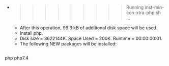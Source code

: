 * >>>>>>>>> Running inst-min-con-xtra-php.sh ...
  * After this operation, 99.3 kB of additional disk space will be used.
  * Install php.
  * Disk size = 3622144K. Space Used = 200K. Runtime = 00:00:00:01.
  * The following NEW packages will be installed:
  ```bash
php php7.4
  ```

